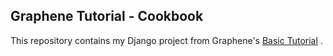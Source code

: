 ## Graphene Tutorial - Cookbook

This repository contains my Django project from Graphene's [Basic Tutorial](https://docs.graphene-python.org/projects/django/en/latest/tutorial-plain/) .